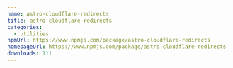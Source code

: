 ```yaml
---
name: astro-cloudflare-redirects
title: astro-cloudflare-redirects
categories:
  - utilities
npmUrl: https://www.npmjs.com/package/astro-cloudflare-redirects
homepageUrl: https://www.npmjs.com/package/astro-cloudflare-redirects
downloads: 111
---
```

